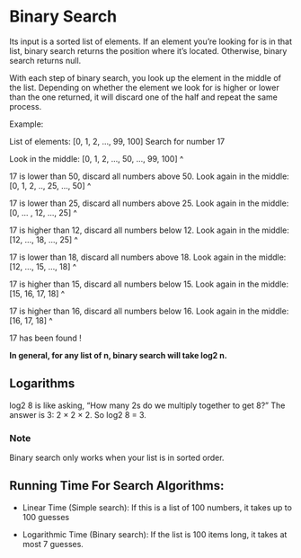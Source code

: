# Binary Search

Its input is a sorted list of elements. If an element you’re looking for is in that list, binary search returns the position where it’s located. Otherwise, binary search returns null.

With each step of binary search, you look up the element in the middle of the list. Depending on whether the element we look for is higher or lower than the one returned, it will discard one of the half and repeat the same process.

Example:

List of elements: [0, 1, 2, ..., 99, 100]
Search for number 17

Look in the middle:
[0, 1, 2, ..., 50, ..., 99, 100]
               ^

17 is lower than 50, discard all numbers above 50. Look again in the middle:
[0, 1, 2, .., 25, ..., 50]
               ^

17 is lower than 25, discard all numbers above 25. Look again in the middle:
[0, ... , 12, ..., 25]
           ^

17 is higher than 12, discard all numbers below 12. Look again in the middle:
[12, ..., 18, ..., 25]
           ^

17 is lower than 18, discard all numbers above 18. Look again in the middle:
[12, ..., 15, ..., 18]
           ^

17 is higher than 15, discard all numbers below 15. Look again in the middle:
[15, 16, 17, 18]
     ^

17 is higher than 16, discard all numbers below 16. Look again in the middle:
[16, 17, 18]
      ^

17 has been found !

**In general, for any list of n, binary search will take log2 n.**

## Logarithms

log2 8 is like asking, “How many 2s do we multiply together to get 8?” The answer is 3: 2 × 2 × 2. So log2 8 = 3.


### Note

Binary search only works when your list is in sorted order.


## Running Time For Search Algorithms:

- Linear Time (Simple search): 
  If this is a list of 100 numbers, it takes up to 100 guesses

- Logarithmic Time (Binary search):
  If the list is 100 items long, it takes at most 7 guesses.
